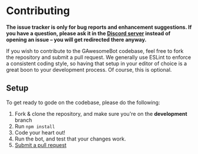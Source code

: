 # Contributing

**The issue tracker is only for bug reports and enhancement suggestions. If you have a question, please ask it in the [Discord server](https://discord.gg/NZwzJ9Q) instead of opening an issue – you will get redirected there anyway.**

If you wish to contribute to the GAwesomeBot codebase, feel free to fork the repository and submit a pull request. We generally use ESLint to enforce a consistent coding style, so having that setup in your editor of choice is a great boon to your development process. Of course, this is optional.

## Setup
To get ready to gode on the codebase, please do the following:

1. Fork & clone the repository, and make sure you're on the **development** branch
2. Run `npm install`
3. Code your heart out!
4. Run the bot, and test that your changes work.
5. [Submit a pull request](https://github.com/GilbertGobbels/GAwesomeBot/compare)